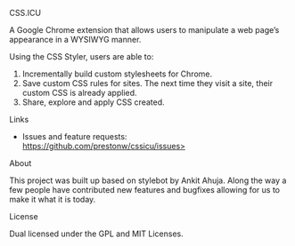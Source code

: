 CSS.ICU

A Google Chrome extension that allows users to manipulate a web page’s appearance in a WYSIWYG manner.

Using the CSS Styler, users are able to:

1. Incrementally build custom stylesheets for Chrome.
2. Save custom CSS rules for sites. The next time they visit a site, their custom CSS is already applied.
3. Share, explore and apply CSS created.

Links

* Issues and feature requests: https://github.com/prestonw/cssicu/issues>

About

This project was built up based on stylebot by Ankit Ahuja. Along the way a few people have contributed new features and bugfixes allowing for us to make it what it is today.

License

Dual licensed under the GPL and MIT Licenses.
